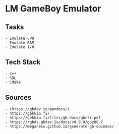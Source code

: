 # LM GameBoy Emulator

## Tasks
    - Emulate CPU
    - Emulate RAM
    - Emulate I/O

## Tech Stack
    - C++
    - SDL
    - CMake

## Sources
    - (https://gbdev.io/pandocs/)
    - https://gekkio.fi/
    - https://gekkio.fi/files/gb-docs/gbctr.pdf
    - https://rgbds.gbdev.io/docs/v0.9.0/gbz80.7
    - https://meganesu.github.io/generate-gb-opcodes/
